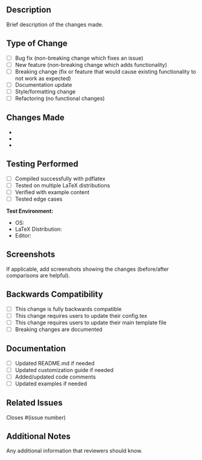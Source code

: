 ## Description
Brief description of the changes made.

## Type of Change
- [ ] Bug fix (non-breaking change which fixes an issue)
- [ ] New feature (non-breaking change which adds functionality)
- [ ] Breaking change (fix or feature that would cause existing functionality to not work as expected)
- [ ] Documentation update
- [ ] Style/formatting change
- [ ] Refactoring (no functional changes)

## Changes Made
- 
- 
- 

## Testing Performed
- [ ] Compiled successfully with pdflatex
- [ ] Tested on multiple LaTeX distributions
- [ ] Verified with example content
- [ ] Tested edge cases

**Test Environment:**
- OS: 
- LaTeX Distribution: 
- Editor: 

## Screenshots
If applicable, add screenshots showing the changes (before/after comparisons are helpful).

## Backwards Compatibility
- [ ] This change is fully backwards compatible
- [ ] This change requires users to update their config.tex
- [ ] This change requires users to update their main template file
- [ ] Breaking changes are documented

## Documentation
- [ ] Updated README.md if needed
- [ ] Updated customization guide if needed
- [ ] Added/updated code comments
- [ ] Updated examples if needed

## Related Issues
Closes #(issue number)

## Additional Notes
Any additional information that reviewers should know.
